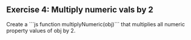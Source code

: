 <h2> Exercise 4: Multiply numeric vals by 2 </h2>
Create a ```js function multiplyNumeric(obj)``` that multiplies all numeric property values of obj by 2.
